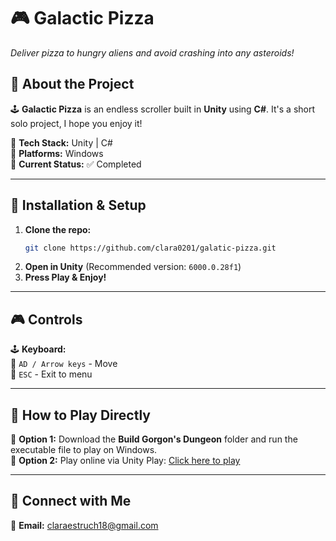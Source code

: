 ﻿# 🎮 **Galactic Pizza**  
_Deliver pizza to hungry aliens and avoid crashing into any asteroids!_


## 📖 **About the Project**  
🕹️ **Galactic Pizza** is an endless scroller built in **Unity** using **C#**. It's a short solo project, I hope you enjoy it!  

🔹 **Tech Stack:** Unity | C#   
🔹 **Platforms:** Windows   
🔹 **Current Status:** ✅ Completed 

---

## 🔧 **Installation & Setup**  
1. **Clone the repo:**  
   ```sh
   git clone https://github.com/clara0201/galatic-pizza.git
   ```  
2. **Open in Unity** (Recommended version: `6000.0.28f1`)  
3. **Press Play & Enjoy!**  

---

## 🎮 **Controls**  
🕹️ **Keyboard:**  
🔹 `AD / Arrow keys` - Move  
🔹 `ESC` - Exit to menu

---

## 🚀 **How to Play Directly**  
🔹 **Option 1:** Download the **Build Gorgon's Dungeon** folder and run the executable file to play on Windows.  
🔹 **Option 2:** Play online via Unity Play: [Click here to play](https://play.unity.com/en/games/71d6a8d4-faf3-4919-996c-d084aa2e16e1/galactic-pizza)  

---

## 🔗 **Connect with Me**  
📧 **Email:** claraestruch18@gmail.com  
